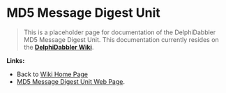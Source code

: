# MD5 Message Digest Unit #

> This is a placeholder page for documentation of the DelphiDabbler MD5 Message Digest Unit. This documentation currently resides on the **[DelphiDabbler Wiki](http://wiki.delphidabbler.com/index.php/Docs/MD5API)**.

**Links:**

  * Back to [Wiki Home Page](Welcome.md)
  * [MD5 Message Digest Unit Web Page](http://www.delphidabbler.com/software/md5).
